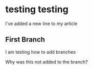# testing testing

I've added a new line to my article

## First Branch

I am testing how to add branches


Why was this not added to the branch?
